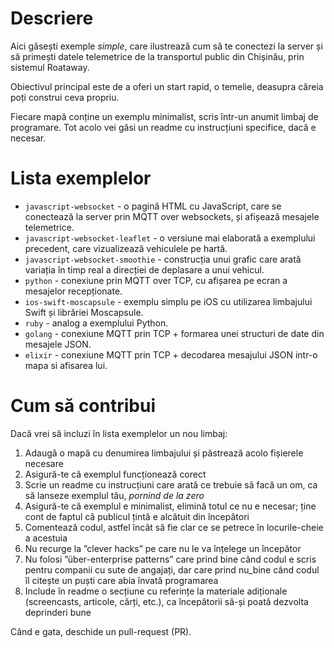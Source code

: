 # Descriere
Aici găsești exemple *simple*, care ilustrează cum să te conectezi la server și să primești
datele telemetrice de la transportul public din Chișinău, prin sistemul Roataway.

Obiectivul principal este de a oferi un start rapid, o temelie, deasupra căreia poți
construi ceva propriu.

Fiecare mapă conține un exemplu minimalist, scris într-un anumit limbaj de programare. Tot
acolo vei găsi un readme cu instrucțiuni specifice, dacă e necesar.

# Lista exemplelor

- `javascript-websocket` - o pagină HTML cu JavaScript, care se conectează la server prin
MQTT over websockets, și afișează mesajele telemetrice.
- `javascript-websocket-leaflet` - o versiune mai elaborată a exemplului precedent, care
vizualizează vehiculele pe hartă.
- `javascript-websocket-smoothie` - construcția unui grafic care arată variația în timp
real a direcției de deplasare a unui vehicul.
- `python` - conexiune prin MQTT over TCP, cu afișarea pe ecran a mesajelor recepționate.
- `ios-swift-moscapsule` - exemplu simplu pe iOS cu utilizarea limbajului Swift și librăriei Moscapsule. 
- `ruby` - analog a exemplului Python.
- `golang` - conexiune MQTT prin TCP + formarea unei structuri de date din mesajele JSON.
- `elixir` - conexiune MQTT prin TCP + decodarea mesajului JSON intr-o mapa si afisarea lui.


# Cum să contribui
Dacă vrei să incluzi în lista exemplelor un nou limbaj:

1. Adaugă o mapă cu denumirea limbajului și păstrează acolo fișierele necesare
2. Asigură-te că exemplul funcționează corect
3. Scrie un readme cu instrucțiuni care arată ce trebuie să facă un om, ca să lanseze exemplul
tău, *pornind de la zero*
4. Asigură-te că exemplul e minimalist, elimină totul ce nu e necesar; ține cont de faptul că
publicul țintă e alcătuit din începători
5. Comentează codul, astfel încât să fie clar ce se petrece în locurile-cheie a acestuia
6. Nu recurge la ”clever hacks” pe care nu le va înțelege un începător
7. Nu folosi ”über-enterprise patterns” care prind bine când codul e scris pentru companii cu
sute de angajați, dar care prind nu_bine când codul îl citește un puști care abia învată
programarea
8. Include în readme o secțiune cu referințe la materiale adiționale (screencasts, articole,
cărți, etc.), ca începătorii să-și poată dezvolta deprinderi bune

Când e gata, deschide un pull-request (PR).
